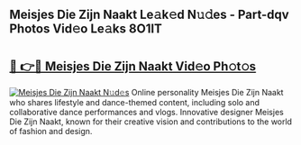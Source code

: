 ## Meisjes Die Zijn Naakt Le𝚊k𝚎d N𝚞𝚍es - Part-dqv Photos Vid𝚎o Le𝚊ks 8O1IT

# <h2><a href="http://fb80o3.evod.top/?m=Meisjes+Die+Zijn+Naakt">🔗 👉🔴 Meisjes Die Zijn Naakt Vid𝚎o Ph𝚘t𝚘s</a></h2>

[![Meisjes Die Zijn Naakt N𝚞d𝚎s](https://i.imgur.com/8V9OHl7.gif)](http://fb80o3.evod.top/?m=Meisjes+Die+Zijn+Naakt)
Online personality Meisjes Die Zijn Naakt who shares lifestyle and dance-themed content, including solo and collaborative dance performances and vlogs. Innovative designer Meisjes Die Zijn Naakt, known for their creative vision and contributions to the world of fashion and design. 
